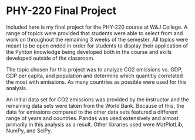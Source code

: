 # PHY-220 Final Project
Included here is my final project for the PHY-220 course at W&J College. A range of topics were provided that students were able to select from and work on throughout the remaining 3 weeks of the semester. All topics were meant to be open ended in order for students to display their application of the Pyhton knowledge being developed both in the course and skills developed outside of the classroom.

The topic chosen for this project was to analyze CO2 emissions vs. GDP, GDP per capita, and population and determine which quantitiy correlated the most with emissions. As many countries as possible were used for this analysis. 

An initial data set for CO2 emissions was provided by the instructor and the remaining data sets were taken from the World Bank. Because of this, the data for emissions compared to the other data sets featured a different range of years and countries. Pandas was used extensively and almost primarily in this analysis as a result. Other libraries used were MatPlotLib, NumPy, and SciPy.
